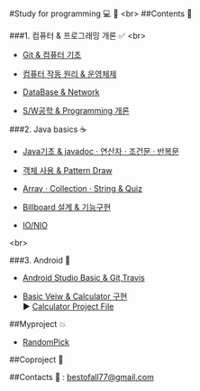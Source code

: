 #Study for programming :computer: :memo:
<br\> 
##Contents :open_file_folder:

###1. 컴퓨터 & 프로그래밍 개론 :white_check_mark:
<br\>
   -  [Git & 컴퓨터 기초](https://github.com/RohHyungmin/Study/blob/master/Study/Basic/0109_0110.md)
  
   -  [컴퓨터 작동 원리 & 운영체제](https://github.com/RohHyungmin/Study/blob/master/Study/Basic/0111.md)
  
   -  [DataBase & Network](https://github.com/RohHyungmin/Study/blob/master/Study/Basic/0112.md)
  
   -  [S/W공학 & Programming 개론](https://github.com/RohHyungmin/Study/blob/master/Study/Basic/0113.md)
    
  
###2. Java basics :coffee:  
  -  [Java기초 & javadoc · 연산자 · 조건문 · 반복문](https://github.com/RohHyungmin/Study/blob/master/Study/Basic/0116.md)
  -  [객체 사용 & Pattern Draw](https://github.com/RohHyungmin/Study/blob/master/Study/Basic/0117.md)
  
  
  -  [Array · Collection · String & Quiz](https://github.com/RohHyungmin/Study/blob/master/Study/Basic/0118.md) 
  
  
  -  [Billboard 설계 & 기능구현](https://github.com/RohHyungmin/Study/blob/master/Programming/basicStudy/0119.md)
  
  - [IO/NIO](https://github.com/RohHyungmin/Study/blob/master/Programming/basicStudy/0120.md)
  
  <br\>
  
###3.  Android :iphone:



 -  [Android Studio Basic & Git,Travis](https://github.com/RohHyungmin/Study/blob/master/Programming/basicStudy/0123.md)
 
 -  [Basic Veiw & Calculator 구현](https://github.com/RohHyungmin/Study/blob/master/Programming/basicStudy/0124.md)  
 :arrow_forward: [Calculator Project File](https://github.com/RohHyungmin/Calculator)
 
 
  
##Myproject :boom:  


  -  [RandomPick](https://github.com/RohHyungmin/Study/blob/master/Programming/myProject/RandomPick.md)


##Coproject :star2:


##Contacts
 :e-mail: : bestofall77@gmail.com
